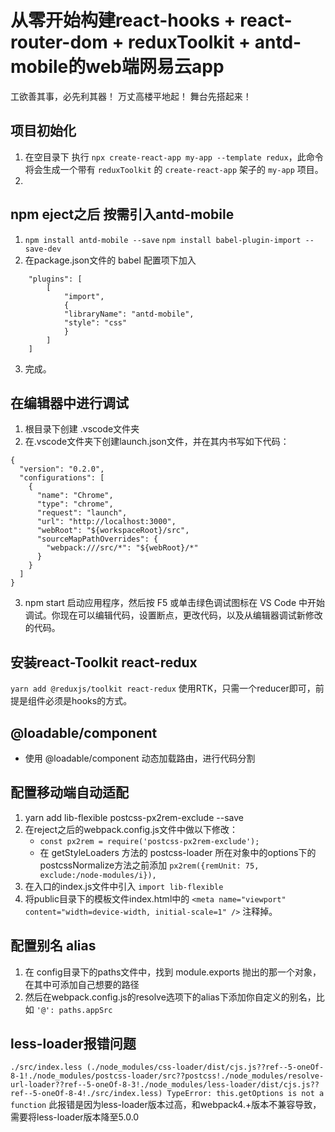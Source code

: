 # 从零开始构建react-hooks + react-router-dom + reduxToolkit + antd-mobile的web端网易云app

工欲善其事，必先利其器！
万丈高楼平地起！
舞台先搭起来！

## 项目初始化
1. 在空目录下 执行 `npx create-react-app my-app --template redux`，此命令将会生成一个带有 `reduxToolkit` 的 `create-react-app` 架子的 `my-app` 项目。
2.




## npm eject之后 按需引入antd-mobile
1. ```npm install antd-mobile --save```  ```npm install babel-plugin-import --save-dev```
2. 在package.json文件的 babel 配置项下加入
```
    "plugins": [
        [
            "import",
            {
            "libraryName": "antd-mobile",
            "style": "css"
            }
        ]
    ]
```
3. 完成。
## 在编辑器中进行调试
1. 根目录下创建 .vscode文件夹
2. 在.vscode文件夹下创建launch.json文件，并在其内书写如下代码：
```
{
  "version": "0.2.0",
  "configurations": [
    {
      "name": "Chrome",
      "type": "chrome",
      "request": "launch",
      "url": "http://localhost:3000",
      "webRoot": "${workspaceRoot}/src",
      "sourceMapPathOverrides": {
        "webpack:///src/*": "${webRoot}/*"
      }
    }
  ]
}
```
3. npm start 启动应用程序，然后按 F5 或单击绿色调试图标在 VS Code 中开始调试。你现在可以编辑代码，设置断点，更改代码，以及从编辑器调试新修改的代码。

## 安装react-Toolkit react-redux
`yarn add @reduxjs/toolkit react-redux`
使用RTK，只需一个reducer即可，前提是组件必须是hooks的方式。

## @loadable/component
- 使用 @loadable/component 动态加载路由，进行代码分割

## 配置移动端自动适配
1. yarn add lib-flexible postcss-px2rem-exclude --save
2. 在reject之后的webpack.config.js文件中做以下修改：
    -  `const px2rem = require('postcss-px2rem-exclude');`
    - 在 getStyleLoaders 方法的 postcss-loader 所在对象中的options下的postcssNormalize方法之前添加 `px2rem({remUnit: 75, exclude:/node-modules/i}),`
3. 在入口的index.js文件中引入 `import lib-flexible`
4. 将public目录下的模板文件index.html中的 `<meta name="viewport" content="width=device-width, initial-scale=1" />` 注释掉。

## 配置别名 alias
1. 在 config目录下的paths文件中，找到 module.exports 抛出的那一个对象，在其中可添加自己想要的路径
2. 然后在webpack.config.js的resolve选项下的alias下添加你自定义的别名，比如 `'@': paths.appSrc`

## less-loader报错问题
`./src/index.less (./node_modules/css-loader/dist/cjs.js??ref--5-oneOf-8-1!./node_modules/postcss-loader/src??postcss!./node_modules/resolve-url-loader??ref--5-oneOf-8-3!./node_modules/less-loader/dist/cjs.js??ref--5-oneOf-8-4!./src/index.less)
TypeError: this.getOptions is not a function`
此报错是因为less-loader版本过高，和webpack4.+版本不兼容导致，需要将less-loader版本降至5.0.0
